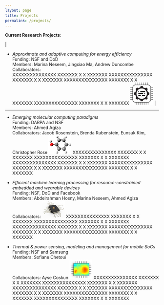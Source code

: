 ```yaml
---
layout: page
title: Projects
permalink: /projects/
---
```


**Current Research Projects**: 

|
* _Approximate and adaptive computing for energy efficiency_\
Funding: NSF and DoD\
Members: Marina Neseem, Jingxiao Ma, Andrew Duncombe \
Collaborators:\
XXXXXXXXXXXXXXX XXXXXXX X X XXXXXXX XXXXXXXXXXXXXXX XXXXXXX X X XXXXXXX XXXXXXXXXXXXXXX XXXXXXX X X XXXXXXX XXXXXXXXXXXXXXX XXXXXXX X X XXXXXXX ![](approx.png)
|
_____

* _Emerging molecular computing paradigms_\
Funding: DARPA and NSF\
Members: Ahmed Agiza\
Collaborators: Jacob Rosenstein, Brenda Rubenstein, Eunsuk Kim, Christopher Rose
![](chem.png)
XXXXXXXXXXXXXXX XXXXXXX X X XXXXXXX XXXXXXXXXXXXXXX XXXXXXX X X XXXXXXX XXXXXXXXXXXXXXX XXXXXXX X X XXXXXXX XXXXXXXXXXXXXXX XXXXXXX X X XXXXXXX XXXXXXXXXXXXXXX XXXXXXX X X XXXXXXX 

* _Efficient machine learning processing for resource-constrained embedded and wearable devices_\
Funding: NSF, DoD and Facebook\
Members: Abdelrahman Hosny, Marina Neseem, Ahmed Agiza\
Collaborators: 
![](AI.png)
XXXXXXXXXXXXXXX XXXXXXX X X XXXXXXX XXXXXXXXXXXXXXX XXXXXXX X X XXXXXXX XXXXXXXXXXXXXXX XXXXXXX X X XXXXXXX XXXXXXXXXXXXXXX XXXXXXX X X XXXXXXX XXXXXXXXXXXXXXX XXXXXXX X X XXXXXXX 

* _Thermal & power sensing, modeling and management for mobile SoCs_\
Funding: NSF and Samsung\
Members: Sofiane Chetoui\
Collaborators: Ayse Coskun
![](hotspot.png)
XXXXXXXXXXXXXXX XXXXXXX X X XXXXXXX XXXXXXXXXXXXXXX XXXXXXX X X XXXXXXX XXXXXXXXXXXXXXX XXXXXXX X X XXXXXXX XXXXXXXXXXXXXXX XXXXXXX X X XXXXXXX XXXXXXXXXXXXXXX XXXXXXX X X XXXXXXX XXXXXXXXXXXXXXX XXXXXXX X X XXXXXXX 

